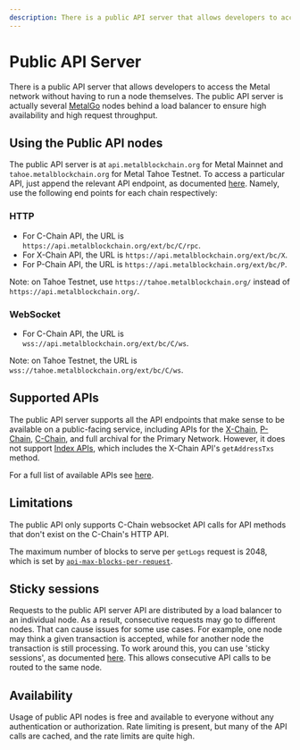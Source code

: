 ```yaml
---
description: There is a public API server that allows developers to access the Metal platform without having to run a node themselves.
---
```


# Public API Server

There is a public API server that allows developers to access the Metal network without having to run a node themselves. The public API server is actually several [MetalGo](https://github.com/MetalBlockchain/metalgo) nodes behind a load balancer to ensure high availability and high request throughput.

## Using the Public API nodes

The public API server is at `api.metalblockchain.org` for Metal Mainnet and `tahoe.metalblockchain.org` for Metal Tahoe Testnet. To access a particular API, just append the relevant API endpoint, as documented [here](./apis/issuing-api-calls.md). Namely, use the following end points for each chain respectively:

### HTTP

- For C-Chain API, the URL is `https://api.metalblockchain.org/ext/bc/C/rpc`.
- For X-Chain API, the URL is `https://api.metalblockchain.org/ext/bc/X`.
- For P-Chain API, the URL is `https://api.metalblockchain.org/ext/bc/P`.

Note: on Tahoe Testnet, use `https://tahoe.metalblockchain.org/` instead of `https://api.metalblockchain.org/`.

### WebSocket

- For C-Chain API, the URL is `wss://api.metalblockchain.org/ext/bc/C/ws`.

Note: on Tahoe Testnet, the URL is `wss://tahoe.metalblockchain.org/ext/bc/C/ws`.

## Supported APIs

The public API server supports all the API endpoints that make sense to be available on a public-facing service, including APIs for the [X-Chain](./apis/x-chain.md), [P-Chain](./apis/p-chain.md), [C-Chain](./apis/c-chain.md), and full archival for the Primary Network. However, it does not support [Index APIs](./apis/index-api.md), which includes the X-Chain API's `getAddressTxs` method.

For a full list of available APIs see [here](./apis/README.md).

## Limitations

The public API only supports C-Chain websocket API calls for API methods that don't exist on the C-Chain's HTTP API.

The maximum number of blocks to serve per `getLogs` request is 2048, which is set by [`api-max-blocks-per-request`](../../nodes/maintain/chain-config-flags.md#api-max-blocks-per-request-int).

## Sticky sessions

Requests to the public API server API are distributed by a load balancer to an individual node. As a result, consecutive requests may go to different nodes. That can cause issues for some use cases. For example, one node may think a given transaction is accepted, while for another node the transaction is still processing. To work around this, you can use 'sticky sessions', as documented [here](https://developer.mozilla.org/en-US/docs/Web/API/Request/credentials). This allows consecutive API calls to be routed to the same node.

## Availability

Usage of public API nodes is free and available to everyone without any authentication or authorization. Rate limiting is present, but many of the API calls are cached, and the rate limits are quite high.
